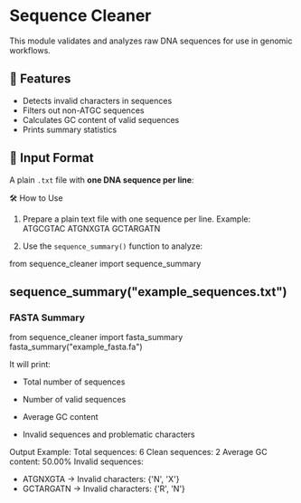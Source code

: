 # Sequence Cleaner

This module validates and analyzes raw DNA sequences for use in genomic workflows.

## 🚀 Features

- Detects invalid characters in sequences
- Filters out non-ATGC sequences
- Calculates GC content of valid sequences
- Prints summary statistics

## 📂 Input Format

A plain `.txt` file with **one DNA sequence per line**:

 🛠️ How to Use

1. Prepare a plain text file with one sequence per line. Example:
ATGCGTAC
ATGNXGTA
GCTARGATN

2. Use the `sequence_summary()` function to analyze:

from sequence_cleaner import sequence_summary

sequence_summary("example_sequences.txt")
---

### FASTA Summary
from sequence_cleaner import fasta_summary
fasta_summary("example_fasta.fa")


It will print:

* Total number of sequences

* Number of valid sequences

* Average GC content

* Invalid sequences and problematic characters

Output Example: 
Total sequences: 6
Clean sequences: 2
Average GC content: 50.00%
Invalid sequences:
- ATGNXGTA → Invalid characters: {'N', 'X'}
- GCTARGATN → Invalid characters: {'R', 'N'}
